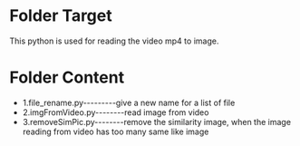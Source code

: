 # Folder Target
This python is used for reading the video mp4 to image.
# Folder Content
+ 1.file_rename.py---------give a new name for a list of file
+ 2.imgFromVideo.py--------read image from video
+ 3.removeSimPic.py--------remove the similarity image, when the image reading from video has too many same like image 

